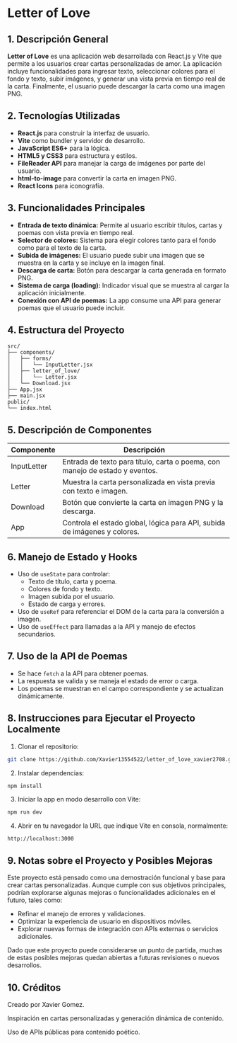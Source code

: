 # Letter of Love

## 1. Descripción General

**Letter of Love** es una aplicación web desarrollada con React.js y Vite que permite a los usuarios crear cartas personalizadas de amor. La aplicación incluye funcionalidades para ingresar texto, seleccionar colores para el fondo y texto, subir imágenes, y generar una vista previa en tiempo real de la carta. Finalmente, el usuario puede descargar la carta como una imagen PNG.

## 2. Tecnologías Utilizadas

- **React.js** para construir la interfaz de usuario.
- **Vite** como bundler y servidor de desarrollo.
- **JavaScript ES6+** para la lógica.
- **HTML5 y CSS3** para estructura y estilos.
- **FileReader API** para manejar la carga de imágenes por parte del usuario.
- **html-to-image** para convertir la carta en imagen PNG.
- **React Icons** para iconografía.

## 3. Funcionalidades Principales

- **Entrada de texto dinámica:** Permite al usuario escribir títulos, cartas y poemas con vista previa en tiempo real.
- **Selector de colores:** Sistema para elegir colores tanto para el fondo como para el texto de la carta.
- **Subida de imágenes:** El usuario puede subir una imagen que se muestra en la carta y se incluye en la imagen final.
- **Descarga de carta:** Botón para descargar la carta generada en formato PNG.
- **Sistema de carga (loading):** Indicador visual que se muestra al cargar la aplicación inicialmente.
- **Conexión con API de poemas:** La app consume una API para generar poemas que el usuario puede incluir.

## 4. Estructura del Proyecto

```
src/
├── components/
│   ├── forms/
│   │   └── InputLetter.jsx
│   ├── letter_of_love/
│   │   └── Letter.jsx
│   └── Download.jsx
├── App.jsx
├── main.jsx
public/
└── index.html
```

## 5. Descripción de Componentes

| Componente    | Descripción                                                        |
|---------------|------------------------------------------------------------------|
| InputLetter   | Entrada de texto para título, carta o poema, con manejo de estado y eventos. |
| Letter        | Muestra la carta personalizada en vista previa con texto e imagen. |
| Download      | Botón que convierte la carta en imagen PNG y la descarga.         |
| App           | Controla el estado global, lógica para API, subida de imágenes y colores. |

## 6. Manejo de Estado y Hooks

- Uso de `useState` para controlar:
  - Texto de título, carta y poema.
  - Colores de fondo y texto.
  - Imagen subida por el usuario.
  - Estado de carga y errores.
- Uso de `useRef` para referenciar el DOM de la carta para la conversión a imagen.
- Uso de `useEffect` para llamadas a la API y manejo de efectos secundarios.

## 7. Uso de la API de Poemas

- Se hace `fetch` a la API para obtener poemas.
- La respuesta se valida y se maneja el estado de error o carga.
- Los poemas se muestran en el campo correspondiente y se actualizan dinámicamente.

## 8. Instrucciones para Ejecutar el Proyecto Localmente

1. Clonar el repositorio:
```bash
git clone https://github.com/Xavier13554522/letter_of_love_xavier2708.git
```

2. Instalar dependencias:
```bash
npm install
```

3. Iniciar la app en modo desarrollo con Vite:
```bash
npm run dev
```

4. Abrir en tu navegador la URL que indique Vite en consola, normalmente:
```
http://localhost:3000
```

## 9. Notas sobre el Proyecto y Posibles Mejoras

Este proyecto está pensado como una demostración funcional y base para crear cartas personalizadas. Aunque cumple con sus objetivos principales, podrían explorarse algunas mejoras o funcionalidades adicionales en el futuro, tales como:

- Refinar el manejo de errores y validaciones.
- Optimizar la experiencia de usuario en dispositivos móviles.
- Explorar nuevas formas de integración con APIs externas o servicios adicionales.

Dado que este proyecto puede considerarse un punto de partida, muchas de estas posibles mejoras quedan abiertas a futuras revisiones o nuevos desarrollos.

## 10. Créditos

Creado por Xavier Gomez.

Inspiración en cartas personalizadas y generación dinámica de contenido.

Uso de APIs públicas para contenido poético.

